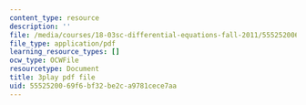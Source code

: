 ```yaml
---
content_type: resource
description: ''
file: /media/courses/18-03sc-differential-equations-fall-2011/5552520069f6bf32be2ca9781cece7aa_X5-ucBtneVM.pdf
file_type: application/pdf
learning_resource_types: []
ocw_type: OCWFile
resourcetype: Document
title: 3play pdf file
uid: 55525200-69f6-bf32-be2c-a9781cece7aa
---
```

